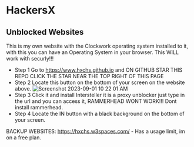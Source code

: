 # HackersX

## Unblocked Websites
This is my own website with the Clockwork operating system installed to it, with this you can have an Operating System in your browser. This WILL work with securly!!! 

* Step 1 Go to https://www.hxchs.github.io and ON GITHUB STAR THIS REPO CLICK THE STAR NEAR THE TOP RIGHT OF THIS PAGE
* Step 2 Locate this button on the bottom of your screen on the website above. ![Screenshot 2023-09-01 10 22 01 AM](https://github.com/HXCHS/HackersX/assets/113638066/3d00c17c-c7c5-46b3-b7be-e91c09880432)
* Step 3 Click it and install Intersteller it is a proxy unblocker just type in the url and you can access it, RAMMERHEAD WONT WORK!!! Dont install rammerhead.
* Step 4 Locate the IN button with a black background on the bottom of your screen.

BACKUP WEBSITES:
https://hxchs.w3spaces.com/ - Has a usage limit, im on a free plan.
